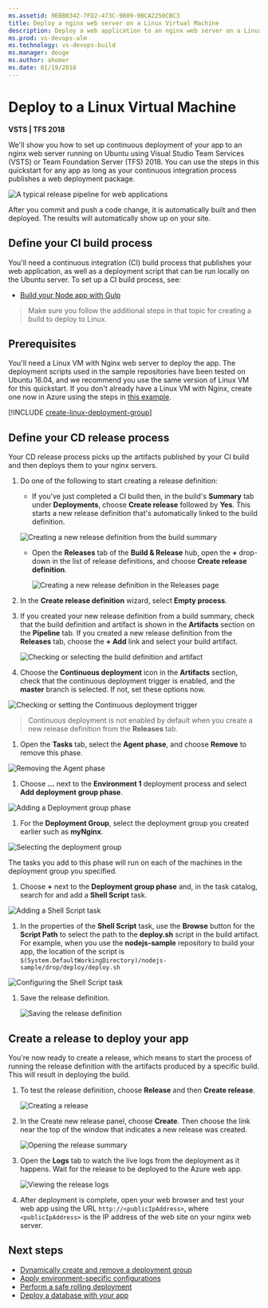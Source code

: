 ```yaml
---
ms.assetid: 9EBB0342-7FD2-473C-9809-9BCA2250CBC3
title: Deploy a nginx web server on a Linux Virtual Machine
description: Deploy a web application to an nginx web server on a Linux virtual machine using Deployment Groups
ms.prod: vs-devops-alm
ms.technology: vs-devops-build
ms.manager: douge
ms.author: ahomer
ms.date: 01/19/2018
---
```


# Deploy to a Linux Virtual Machine

**VSTS | TFS 2018**

We'll show you how to set up continuous deployment of your app to an nginx web server running on Ubuntu using
Visual Studio Team Services (VSTS) or Team Foundation Server (TFS) 2018. You can use the steps in this
quickstart for any app as long as your continuous integration process publishes a web deployment package.

![A typical release pipeline for web applications](azure/_shared/_img/vscode-git-ci-cd-to-azure.png)

After you commit and push a code change, it is automatically built and then deployed. The results will
automatically show up on your site.

## Define your CI build process

You'll need a continuous integration (CI) build process that publishes your web application, as well as
a deployment script that can be run locally on the Ubuntu server. To set up a CI build process, see:

* [Build your Node app with Gulp](../nodejs/build-gulp.md)

> Make sure you follow the additional steps in that topic for creating a build to deploy to Linux.

## Prerequisites

You'll need a Linux VM with Nginx web server to deploy the app. The deployment scripts used in the sample repositories
have been tested on Ubuntu 16.04, and we recommend you use the same version of Linux VM for this quickstart.
If you don't already have a Linux VM with Nginx, create one now in Azure using the steps in
[this example](https://docs.microsoft.com/en-us/azure/virtual-machines/linux/quick-create-cli).

[!INCLUDE [create-linux-deployment-group](../_shared/create-linux-deployment-group.md)]

## Define your CD release process

Your CD release process picks up the artifacts published by your CI build and then deploys them to your nginx servers.

1. Do one of the following to start creating a release definition:

   * If you've just completed a CI build then, in the build's **Summary** tab under **Deployments**,
     choose **Create release** followed by **Yes**. This starts a new release definition that's automatically linked to the build definition.

    ![Creating a new release definition from the build summary](../_shared/_img/release-from-build-summary.png)

   * Open the **Releases** tab of the **Build &amp; Release** hub, open the **+** drop-down
     in the list of release definitions, and choose **Create release definition**.

     ![Creating a new release definition in the Releases page](../_shared/_img/release-from-release-page.png)

1. In the **Create release definition** wizard, select **Empty process**.

1. If you created your new release definition from a build summary, check that the build definition and artifact
   is shown in the **Artifacts** section on the **Pipeline** tab. If you created a new release definition from
   the **Releases** tab, choose the **+ Add** link and select your build artifact.

   ![Checking or selecting the build definition and artifact](_img/deploy-linuxvm-deploygroups/confirm-or-add-artifact.png)

1. Choose the **Continuous deployment** icon in the **Artifacts** section, check that the
  continuous deployment trigger is enabled, and the **master** branch is selected. If not, set these options now.

  ![Checking or setting the Continuous deployment trigger](_img/deploy-linuxvm-deploygroups/confirm-or-set-cd-trigger.png)

  > Continuous deployment is not enabled by default when you create a new release definition from the **Releases** tab.

1. Open the **Tasks** tab, select the **Agent phase**, and choose **Remove** to remove this phase.

  ![Removing the Agent phase](_img/deploy-linuxvm-deploygroups/remove-agent-phase.png)

1. Choose **...** next to the **Environment 1** deployment process and select **Add deployment group phase**.

  ![Adding a Deployment group phase](_img/deploy-linuxvm-deploygroups/add-deployment-group-phase.png)

1. For the **Deployment Group**, select the deployment group you created earlier such as **myNginx**.

  ![Selecting the deployment group](_img/deploy-linuxvm-deploygroups/select-deployment-group.png)

   The tasks you add to this phase will run on each of the machines in the deployment group you specified.

1. Choose **+** next to the **Deployment group phase** and, in the task catalog, search for and add a
   **Shell Script** task.

  ![Adding a Shell Script task](_img/deploy-linuxvm-deploygroups/add-shellscript-task.png)

1. In the properties of the **Shell Script** task, use the **Browse** button for the **Script Path** to select
   the path to the **deploy.sh** script in the build artifact. For example, when you use the **nodejs-sample**
   repository to build your app, the location of the script is  
   `$(System.DefaultWorkingDirectory)/nodejs-sample/drop/deploy/deploy.sh`

  ![Configuring the Shell Script task](_img/deploy-linuxvm-deploygroups/configure-shellscript-task.png)

1. Save the release definition.

   ![Saving the release definition](_img/deploy-linuxvm-deploygroups/save-definition.png)

## Create a release to deploy your app

You're now ready to create a release, which means to start the process of running the release definition
with the artifacts produced by a specific build. This will result in deploying the build.

1. To test the release definition, choose **Release** and then **Create release**.

   ![Creating a release](_img/deploy-linuxvm-deploygroups/create-release.png)

1. In the Create new release panel, choose **Create**. Then choose the link near the top
   of the window that indicates a new release was created.

   ![Opening the release summary](_img/deploy-linuxvm-deploygroups/open-release-summary.png)

1. Open the **Logs** tab to watch the live logs from the deployment as it happens.
   Wait for the release to be deployed to the Azure web app.

   ![Viewing the release logs](_img/deploy-linuxvm-deploygroups/logs-01.png)

1. After deployment is complete, open your web browser and test your web app using the URL
   `http://<publicIpAddress>`, where `<publicIpAddress>` is the IP address of the web site
   on your nginx web server.

## Next steps

* [Dynamically create and remove a deployment group](howto-webdeploy-iis-deploygroups.md#depgroup)
* [Apply environment-specific configurations](howto-webdeploy-iis-deploygroups.md#envirconfig)
* [Perform a safe rolling deployment](howto-webdeploy-iis-deploygroups.md#rolling)
* [Deploy a database with your app](howto-webdeploy-iis-deploygroups.md#database)
